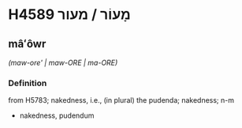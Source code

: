 # H4589 מָעוֹר / מעור

## mâʻôwr

_(maw-ore' | maw-ORE | ma-ORE)_

### Definition

from H5783; nakedness, i.e., (in plural) the pudenda; nakedness; n-m

- nakedness, pudendum
